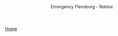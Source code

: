 <html lang="de">
<head>
    <meta charset="UTF-8">
    <meta name="viewport" content="width=device-width, initial-scale=1.0">
    <title>Emergency Flensburg - Home</title>
    <link rel="icon" href="logo.png" type="image/x-icon">
    <link rel="stylesheet" href="style.css">
</head>
<body>
    <header>Emergency Flensburg - Roblox</header>
    <nav>
        <a href="home.html">Home</a>
    </nav>
</body>
</html>
